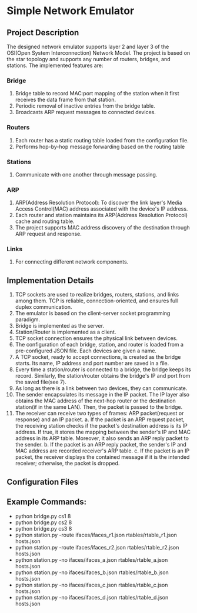 # Simple Network Emulator

## Project Description

The designed network emulator supports layer 2 and layer 3 of the OSI(Open System Interconnection) Network Model. The project is based on the star topology and supports any number of routers, bridges, and stations. The implemented features are:

### Bridge
1. Bridge table to record MAC:port mapping of the station when it first receives the data frame from that station.
2. Periodic removal of inactive entries from the bridge table.
3. Broadcasts ARP request messages to connected devices.

### Routers
1. Each router has a static routing table loaded from the configuration file.
2. Performs hop-by-hop message forwarding based on the routing table

### Stations
1. Communicate with one another through message passing.

### ARP
1. ARP(Address Resolution Protocol): To discover the link layer's Media Access Control(MAC) address associated with the device's IP address.
2. Each router and station maintains its ARP(Address Resolution Protocol) cache and routing table.
3. The project supports MAC address discovery of the destination through ARP request and response.

### Links
1. For connecting different network components.

## Implementation Details
1. TCP sockets are used to realize bridges, routers, stations, and links among them. TCP is reliable, connection-oriented, and ensures full duplex communication.
2. The emulator is based on the client-server socket programming paradigm.
3. Bridge is implemented as the server.
4. Station/Router is implemented as a client.
5. TCP socket connection ensures the physical link between devices.
6. The configuration of each bridge, station, and router is loaded from a pre-configured JSON file. Each devices are given a name.
7. A TCP socket, ready to accept connections, is created as the bridge starts. Its name, IP address and port number are saved in a file.
8. Every time a station/router is connected to a bridge, the bridge keeps its record. Similarly, the station/router obtains the bridge's IP and port from the saved file(see 7).
9. As long as there is a link between two devices, they can communicate.
10. The sender encapsulates its message in the IP packet. The IP layer also obtains the MAC address of the next-hop router or the destination station(if in the same LAN). Then, the packet is passed to the bridge.
11. The receiver can receive two types of frames:  ARP packet(request or response) and an IP packet.
    a. If the packet is an ARP request packet, the receiving station checks if the packet's destination address is its IP address. If true, it stores the mapping between the sender's IP and MAC address in its ARP table. Moreover, it also sends an ARP reply packet to the sender.
    b. If the packet is an ARP reply packet, the sender's IP and MAC address are recorded receiver's ARP table.
    c. If the packet is an IP packet, the receiver displays the contained message if it is the intended receiver; otherwise, the packet is dropped.


## Configuration Files


## Example Commands:
- python bridge.py cs1 8
- python bridge.py cs2 8
- python bridge.py cs3 8
- python station.py -route ifaces/ifaces_r1.json rtables/rtable_r1.json hosts.json
- python station.py -route ifaces/ifaces_r2.json rtables/rtable_r2.json hosts.json
- python station.py -no ifaces/ifaces_a.json rtables/rtable_a.json hosts.json
- python station.py -no ifaces/ifaces_b.json rtables/rtable_b.json hosts.json
- python station.py -no ifaces/ifaces_c.json rtables/rtable_c.json hosts.json
- python station.py -no ifaces/ifaces_d.json rtables/rtable_d.json hosts.json
